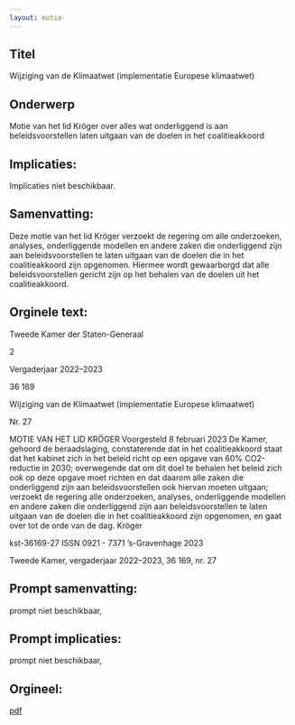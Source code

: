 ```yaml
---
layout: motie
---
```

## Titel
Wijziging van de Klimaatwet (implementatie Europese klimaatwet)
## Onderwerp
Motie van het lid Kröger over alles wat onderliggend is aan beleidsvoorstellen laten uitgaan van de doelen in het coalitieakkoord
## Implicaties:
Implicaties niet beschikbaar.
## Samenvatting:

Deze motie van het lid Kröger verzoekt de regering om alle onderzoeken, analyses, onderliggende modellen en andere zaken die onderliggend zijn aan beleidsvoorstellen te laten uitgaan van de doelen die in het coalitieakkoord zijn opgenomen. Hiermee wordt gewaarborgd dat alle beleidsvoorstellen gericht zijn op het behalen van de doelen uit het coalitieakkoord.
## Orginele text:


Tweede Kamer der Staten-Generaal

2

Vergaderjaar 2022–2023

36 169

Wijziging van de Klimaatwet (implementatie
Europese klimaatwet)

Nr. 27

MOTIE VAN HET LID KRÖGER
Voorgesteld 8 februari 2023
De Kamer,
gehoord de beraadslaging,
constaterende dat in het coalitieakkoord staat dat het kabinet zich in het
beleid richt op een opgave van 60% CO2-reductie in 2030;
overwegende dat om dit doel te behalen het beleid zich ook op deze
opgave moet richten en dat daarom alle zaken die onderliggend zijn aan
beleidsvoorstellen ook hiervan moeten uitgaan;
verzoekt de regering alle onderzoeken, analyses, onderliggende modellen
en andere zaken die onderliggend zijn aan beleidsvoorstellen te laten
uitgaan van de doelen die in het coalitieakkoord zijn opgenomen,
en gaat over tot de orde van de dag.
Kröger

kst-36169-27
ISSN 0921 - 7371
’s-Gravenhage 2023

Tweede Kamer, vergaderjaar 2022–2023, 36 169, nr. 27


## Prompt samenvatting:
prompt niet beschikbaar,

## Prompt implicaties:
prompt niet beschikbaar,
## Orgineel:
[pdf](https://gegevensmagazijn.tweedekamer.nl/OData/v4/2.0/Document(e5a6b391-314b-4674-99d4-63e296487da7)/resource)
